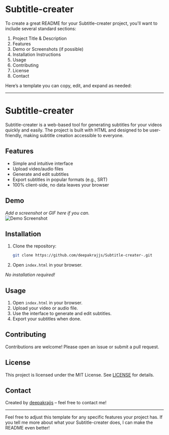 # Subtitle-creater
To create a great README for your Subtitle-creater project, you'll want to include several standard sections:

1. Project Title & Description  
2. Features  
3. Demo or Screenshots (if possible)  
4. Installation Instructions  
5. Usage  
6. Contributing  
7. License  
8. Contact  

Here’s a template you can copy, edit, and expand as needed:

---

# Subtitle-creater

Subtitle-creater is a web-based tool for generating subtitles for your videos quickly and easily. The project is built with HTML and designed to be user-friendly, making subtitle creation accessible to everyone.

## Features

- Simple and intuitive interface
- Upload video/audio files
- Generate and edit subtitles
- Export subtitles in popular formats (e.g., SRT)
- 100% client-side, no data leaves your browser

## Demo

_Add a screenshot or GIF here if you can._  
![Demo Screenshot](link-to-screenshot.png)

## Installation

1. Clone the repository:
   ```bash
   git clone https://github.com/deepakrajjs/Subtitle-creater-.git
   ```
2. Open `index.html` in your browser.

_No installation required!_

## Usage

1. Open `index.html` in your browser.
2. Upload your video or audio file.
3. Use the interface to generate and edit subtitles.
4. Export your subtitles when done.

## Contributing

Contributions are welcome! Please open an issue or submit a pull request.

## License

This project is licensed under the MIT License. See [LICENSE](LICENSE) for details.

## Contact

Created by [deepakrajjs](https://github.com/deepakrajjs) – feel free to contact me!

---

Feel free to adjust this template for any specific features your project has. If you tell me more about what your Subtitle-creater does, I can make the README even better!
